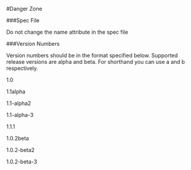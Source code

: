 #Danger Zone


###Spec File

Do not change the name attribute in the spec file


###Version Numbers

Version numbers should be in the format specified below. Supported release versions are alpha and beta. For shorthand you can use a and b respectively.

1.0

1.1alpha

1.1-alpha2

1.1-alpha-3

1.1.1

1.0.2beta

1.0.2-beta2

1.0.2-beta-3
